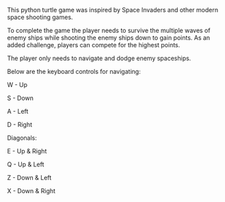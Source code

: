 This python turtle game was inspired by Space Invaders and other modern space shooting games.

To complete the game the player needs to survive the multiple waves of enemy ships while shooting the enemy ships down to gain points.
As an added challenge, players can compete for the highest points.

The player only needs to navigate and dodge enemy spaceships. 

Below are the keyboard controls for navigating:

W - Up

S - Down

A - Left

D - Right

Diagonals:

E - Up & Right

Q - Up & Left

Z - Down & Left

X - Down & Right